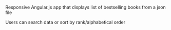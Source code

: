 Responsive Angular.js app that displays list of bestselling books from a json file

Users can search data or sort by rank/alphabetical order
